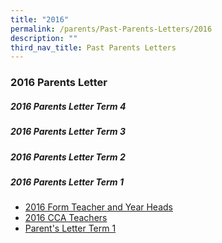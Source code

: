 ```yaml
---
title: "2016"
permalink: /parents/Past-Parents-Letters/2016
description: ""
third_nav_title: Past Parents Letters
---
```

### 2016 Parents Letter

##### 2016 Parents Letter Term 4

##### 2016 Parents Letter Term 3

##### 2016 Parents Letter Term 2

##### 2016 Parents Letter Term 1

* [2016 Form Teacher and Year Heads](/files/2016FORMTEACHERSANDYEARHEADS.pdf)
* [2016 CCA Teachers](/files/2016-CCA-TEACHERS-IC.pdf)
* [Parent's Letter Term 1](/files/Parents-Letter-Term-1-Issue-12016-Final.pdf)